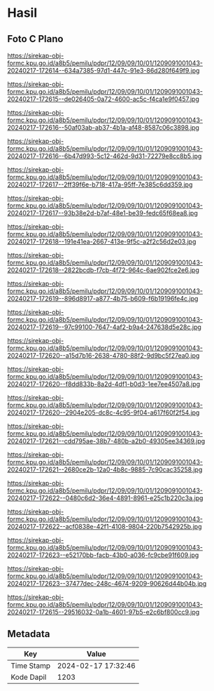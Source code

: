 # Hasil

## Foto C Plano

https://sirekap-obj-formc.kpu.go.id/a8b5/pemilu/pdpr/12/09/09/10/01/1209091001043-20240217-172614--634a7385-97d1-447c-91e3-86d280f649f9.jpg

https://sirekap-obj-formc.kpu.go.id/a8b5/pemilu/pdpr/12/09/09/10/01/1209091001043-20240217-172615--de026405-0a72-4600-ac5c-f4ca1e9f0457.jpg

https://sirekap-obj-formc.kpu.go.id/a8b5/pemilu/pdpr/12/09/09/10/01/1209091001043-20240217-172616--50af03ab-ab37-4b1a-af48-8587c06c3898.jpg

https://sirekap-obj-formc.kpu.go.id/a8b5/pemilu/pdpr/12/09/09/10/01/1209091001043-20240217-172616--6b47d993-5c12-462d-9d31-72279e8cc8b5.jpg

https://sirekap-obj-formc.kpu.go.id/a8b5/pemilu/pdpr/12/09/09/10/01/1209091001043-20240217-172617--2ff39f6e-b718-417a-95ff-7e385c6dd359.jpg

https://sirekap-obj-formc.kpu.go.id/a8b5/pemilu/pdpr/12/09/09/10/01/1209091001043-20240217-172617--93b38e2d-b7af-48e1-be39-fedc65f68ea8.jpg

https://sirekap-obj-formc.kpu.go.id/a8b5/pemilu/pdpr/12/09/09/10/01/1209091001043-20240217-172618--191e41ea-2667-413e-9f5c-a2f2c56d2e03.jpg

https://sirekap-obj-formc.kpu.go.id/a8b5/pemilu/pdpr/12/09/09/10/01/1209091001043-20240217-172618--2822bcdb-f7cb-4f72-964c-6ae902fce2e6.jpg

https://sirekap-obj-formc.kpu.go.id/a8b5/pemilu/pdpr/12/09/09/10/01/1209091001043-20240217-172619--896d8917-a877-4b75-b609-f6b19196fe4c.jpg

https://sirekap-obj-formc.kpu.go.id/a8b5/pemilu/pdpr/12/09/09/10/01/1209091001043-20240217-172619--97c99100-7647-4af2-b9a4-247638d5e28c.jpg

https://sirekap-obj-formc.kpu.go.id/a8b5/pemilu/pdpr/12/09/09/10/01/1209091001043-20240217-172620--a15d7b16-2638-4780-88f2-9d9bc5f27ea0.jpg

https://sirekap-obj-formc.kpu.go.id/a8b5/pemilu/pdpr/12/09/09/10/01/1209091001043-20240217-172620--f8dd833b-8a2d-4df1-b0d3-1ee7ee4507a8.jpg

https://sirekap-obj-formc.kpu.go.id/a8b5/pemilu/pdpr/12/09/09/10/01/1209091001043-20240217-172620--2904e205-dc8c-4c95-9f04-a617f60f2f54.jpg

https://sirekap-obj-formc.kpu.go.id/a8b5/pemilu/pdpr/12/09/09/10/01/1209091001043-20240217-172621--cdd795ae-38b7-480b-a2b0-49305ee34369.jpg

https://sirekap-obj-formc.kpu.go.id/a8b5/pemilu/pdpr/12/09/09/10/01/1209091001043-20240217-172621--2680ce2b-12a0-4b8c-9885-7c90cac35258.jpg

https://sirekap-obj-formc.kpu.go.id/a8b5/pemilu/pdpr/12/09/09/10/01/1209091001043-20240217-172622--0480c6d2-36e4-4891-8961-e25c1b220c3a.jpg

https://sirekap-obj-formc.kpu.go.id/a8b5/pemilu/pdpr/12/09/09/10/01/1209091001043-20240217-172622--acf0838e-42f1-4108-9804-220b7542925b.jpg

https://sirekap-obj-formc.kpu.go.id/a8b5/pemilu/pdpr/12/09/09/10/01/1209091001043-20240217-172623--e52170bb-facb-43b0-a036-fc9cbe91f609.jpg

https://sirekap-obj-formc.kpu.go.id/a8b5/pemilu/pdpr/12/09/09/10/01/1209091001043-20240217-172623--37477dec-248c-4674-9209-90626d44b04b.jpg

https://sirekap-obj-formc.kpu.go.id/a8b5/pemilu/pdpr/12/09/09/10/01/1209091001043-20240217-172615--29516032-0a1b-4601-97b5-e2c6bf800cc9.jpg


## Metadata

| Key        | Value               |
| ---------- | ------------------- |
| Time Stamp | 2024-02-17 17:32:46 |
| Kode Dapil | 1203                |



